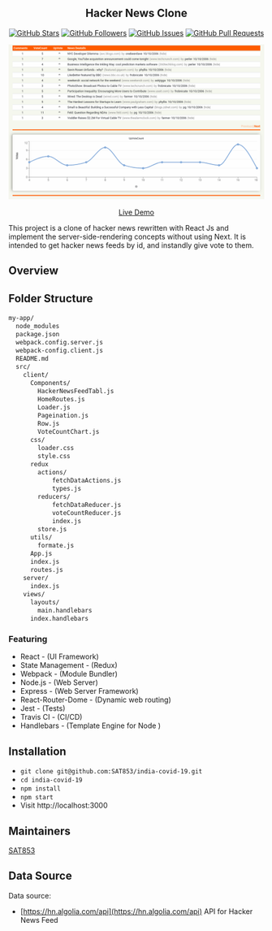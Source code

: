 <h2 align="center">Hacker News Clone</h2>

<p align="center">
<a href="https://github.com/SAT853/hacker_news_v1/pulls/stargazers"><img alt="GitHub Stars" src="https://img.shields.io/github/stars/SAT853/hacker_news_v1/pulls.svg?style=social&label=Star"></a> 
<a href="https://github.com/SAT853/hacker_news_v1/pulls/"><img alt="GitHub Followers" src="https://img.shields.io/github/followers/SAT853.svg?style=social&label=Follow"></a> 
<a href="https://github.com/SAT853/hacker_news_v1/pulls/issues"><img alt="GitHub Issues" src="https://img.shields.io/github/issues/SAT853/hacker_news_v1/pulls.svg"></a> 
<a href="https://github.com/SAT853/hacker_news_v1/pulls/pulls"><img alt="GitHub Pull Requests" src="https://img.shields.io/github/issues-pr-raw/SAT853/hacker_news_v1/pulls.svg"></a>
</p>

<p align="center" margin-bottom="0">
  <a href="" target="_blank">
    <img alt="Hacker News Clone Demo" width="auto" height="auto" src="website_view/hacker-news-clone_view.png">
  </a>
</p>
<p align="center">
  <a href="http://www.hnclone.win">Live Demo</a>
</p>

This project is a clone of hacker news rewritten with React Js and implement the server-side-rendering concepts without using Next. It is intended to get hacker news feeds by id, and instandly give vote to them.

## Overview

## Folder Structure

```
my-app/
  node_modules
  package.json
  webpack.config.server.js
  webpack-config.client.js
  README.md
  src/
    client/
      Components/
        HackerNewsFeedTabl.js
        HomeRoutes.js
        Loader.js
        Pageination.js
        Row.js
        VoteCountChart.js
      css/
        loader.css
        style.css
      redux
        actions/
            fetchDataActions.js
            types.js
        reducers/
            fetchDataReducer.js
            voteCountReducer.js
            index.js
        store.js
      utils/
        formate.js
      App.js
      index.js
      routes.js
    server/
      index.js
    views/
      layouts/
        main.handlebars
      index.handlebars
```

### Featuring

- React - (UI Framework)
- State Management - (Redux)
- Webpack - (Module Bundler)
- Node.js - (Web Server)
- Express - (Web Server Framework)
- React-Router-Dome - (Dynamic web routing)
- Jest - (Tests)
- Travis CI - (CI/CD)
- Handlebars - (Template Engine for Node )

## Installation

- `git clone git@github.com:SAT853/india-covid-19.git`
- `cd india-covid-19`
- `npm install`
- `npm start`
- Visit http://localhost:3000

## Maintainers

[SAT853](https://sat853.github.io)

## Data Source

Data source:

- [https://hn.algolia.com/api](https://hn.algolia.com/api) API for Hacker News Feed

